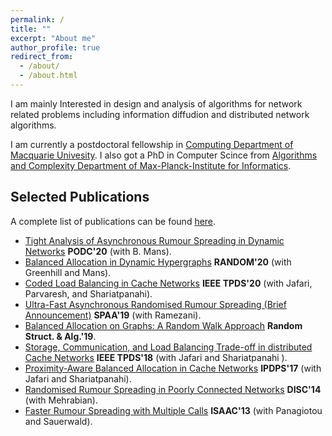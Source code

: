 ```yaml
---
permalink: /
title: ""
excerpt: "About me"
author_profile: true
redirect_from: 
  - /about/
  - /about.html
---
```

I am mainly Interested in design and analysis of algorithms for network related problems including information diffudion and distributed network algorithms.

I am currently a postdoctoral fellowship in [Computing Department of Macquarie Univesity](https://www.mq.edu.au/faculty-of-science-and-engineering/departments-and-schools/department-of-computing). I also got a PhD in Computer Scince from [Algorithms and Complexity Department of Max-Planck-Institute for Informatics](https://www.mpi-inf.mpg.de/departments/algorithms-complexity).


Selected Publications
---------------------

A complete list of publications can be found [here](https://dblp.uni-trier.de/pers/p/Pourmiri:Ali.html). 


- [Tight Analysis of Asynchronous Rumour Spreading in Dynamic Networks](http://alipourmiri.github.io/files/PODC20.pdf) **PODC'20** (with B. Mans).
- [Balanced Allocation in Dynamic Hypergraphs](http://alipourmiri.github.io/files/RANDOM20.pdf) **RANDOM'20** (with Greenhill and Mans). 
- [Coded Load Balancing in Cache Networks](http://alipourmiri.github.io/files/IEEE20.pdf) **IEEE TPDS'20** (with Jafari, Parvaresh, and Shariatpanahi).
- [Ultra-Fast Asynchronous Randomised Rumour Spreading (Brief Announcement)](http://alipourmiri.github.io/files/SPAA19.pdf) **SPAA'19** (with Ramezani).
- [Balanced Allocation on Graphs: A Random Walk Approach](http://alipourmiri.github.io/files/RSA19.pdf) **Random Struct. & Alg.'19**.
- [Storage, Communication, and Load Balancing Trade-off in distributed Cache Networks](http://alipourmiri.github.io/files/IEEE18.pdf) **IEEE TPDS'18** (with Jafari and Shariatpanahi ).
- [Proximity-Aware Balanced Allocation in Cache Networks](http://alipourmiri.github.io/files/IPDPS17.pdf) **IPDPS'17** (with Jafari and Shariatpanahi).
- [Randomised Rumour Spreading in Poorly Connected Networks](http://alipourmiri.github.io/files/DISC14.pdf) **DISC'14** (with Mehrabian).    
- [Faster Rumour Spreading with Multiple Calls](http://alipourmiri.github.io/files/ISAAC13.pdf) **ISAAC'13** (with Panagiotou and Sauerwald).





